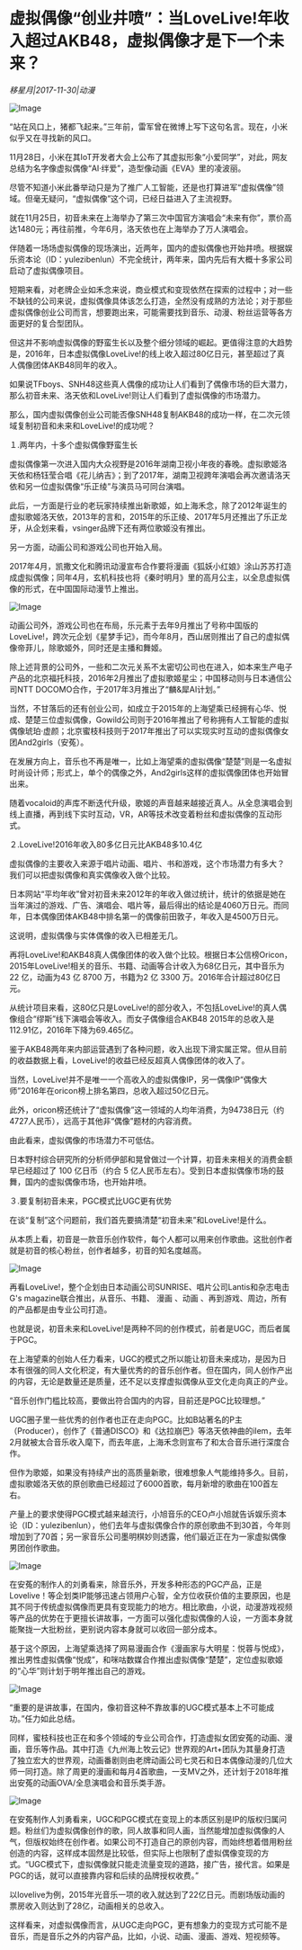 # 虚拟偶像“创业井喷”：当LoveLive!年收入超过AKB48，虚拟偶像才是下一个未来？

*移星月|2017-11-30|动漫*

![Image](http://si1.go2yd.com/get-image/0IjpHLLk3rU)

“站在风口上，猪都飞起来。”三年前，雷军曾在微博上写下这句名言。现在，小米似乎又在寻找新的风口。

11月28日，小米在其IoT开发者大会上公布了其虚拟形象“小爱同学”，对此，网友总结为名字像虚拟偶像“AI·绊爱”，造型像动画《EVA》里的凌波丽。

尽管不知道小米此番举动只是为了推广人工智能，还是也打算进军“虚拟偶像”领域。但毫无疑问，“虚拟偶像”这个词，已经日益进入了主流视野。

就在11月25日，初音未来在上海举办了第三次中国官方演唱会“未来有你”，票价高达1480元；再往前推，今年6月，洛天依也在上海举办了万人演唱会。

伴随着一场场虚拟偶像的现场演出，近两年，国内的虚拟偶像也开始井喷。根据娱乐资本论（ID：yulezibenlun）不完全统计，两年来，国内先后有大概十多家公司启动了虚拟偶像项目。

短期来看，对老牌企业如禾念来说，商业模式和变现依然在探索的过程中；对一些不缺钱的公司来说，虚拟偶像具体该怎么打造，全然没有成熟的方法论；对于那些虚拟偶像创业公司而言，想要跑出来，可能需要找到音乐、动漫、粉丝运营等各方面更好的复合型团队。

但这并不影响虚拟偶像的野蛮生长以及整个细分领域的崛起。更值得注意的大趋势是，2016年，日本虚拟偶像LoveLive!的线上收入超过80亿日元，甚至超过了真人偶像团体AKB48同年的收入。

如果说TFboys、SNH48这些真人偶像的成功让人们看到了偶像市场的巨大潜力，那么初音未来、洛天依和LoveLive!则让人们看到了虚拟偶像的市场潜力。

那么，国内虚拟偶像创业公司能否像SNH48复制AKB48的成功一样，在二次元领域复制初音和未来和LoveLive!的成功呢？

１.两年内，十多个虚拟偶像野蛮生长

虚拟偶像第一次进入国内大众视野是2016年湖南卫视小年夜的春晚。虚拟歌姬洛天依和杨钰莹合唱《花儿纳吉》；到了2017年，湖南卫视跨年演唱会再次邀请洛天依和另一位虚拟偶像“乐正绫”与演员马可同台演唱。

此后，一方面是行业的老玩家持续推出新歌姬，如上海禾念，除了2012年诞生的虚拟歌姬洛天依，2013年的言和，2015年的乐正绫、2017年5月还推出了乐正龙牙，从企划来看，vsinger品牌下还有两位歌姬没有推出。

另一方面，动画公司和游戏公司也开始入局。

2017年4月，凯撒文化和腾讯动漫宣布合作要将漫画《狐妖小红娘》涂山苏苏打造成虚拟偶像；同年4月，玄机科技也将《秦时明月》里的高月公主，以全息虚拟偶像的形式，在中国国际动漫节上推出。

![Image](http://si1.go2yd.com/get-image/0IjpHKJ3dWC)

动画公司外，游戏公司也在布局，乐元素于去年9月推出了号称中国版的LoveLive!，跨次元企划《星梦手记》，而今年8月，西山居则推出了自己的虚拟偶像帝菲儿，除歌姬外，同时还是主播和舞姬。

除上述背景的公司外，一些和二次元关系不太密切公司也在进入，如本来生产电子产品的北京福托科技，2016年2月推出了虚拟歌姬星尘；中国移动则与日本通信公司NTT DOCOMO合作，于2017年3月推出了“麟&犀AI计划。”

当然，不甘落后的还有创业公司，如成立于2015年的上海望乘已经拥有心华、悦成、楚楚三位虚拟偶像，Gowild公司则于2016年推出了号称拥有人工智能的虚拟偶像琥珀·虚颜；北京蜜枝科技则于2017年推出了可以实现实时互动的虚拟偶像女团And2girls（安菟）。

在发展方向上，音乐也不再是唯一，比如上海望乘的虚拟偶像“楚楚”则是一名虚拟时尚设计师；形式上，单个的偶像之外，And2girls这样的虚拟偶像团体也开始冒出来。

随着vocaloid的声库不断迭代升级，歌姬的声音越来越接近真人。从全息演唱会到线上直播，再到线下实时互动，VR，AR等技术改变着粉丝和虚拟偶像的互动形式。

２.LoveLive!2016年收入80多亿日元比AKB48多10.4亿

虚拟偶像的主要收入来源于唱片动画、唱片、书和游戏，这个市场潜力有多大？ 我们可以把虚拟偶像和真实偶像收入做个比较。

日本网站“平均年收”曾对初音未来2012年的年收入做过统计，统计的依据是她在当年演过的游戏、广告、演唱会、唱片等，最后得出的结论是4060万日元。而同年，日本偶像团体AKB48中排名第一的偶像前田敦子，年收入是4500万日元。

这说明，虚拟偶像与实体偶像的收入已相差无几。

再将LoveLive!和AKB48真人偶像团体的收入做个比较。根据日本公信榜Oricon，2015年LoveLive!相关的音乐、书籍、动画等合计收入为68亿日元，其中音乐为22 亿，动画为43 亿 8700 万，书籍为2 亿 3300 万。2016年合计超过80亿日元。

从统计项目来看，这80亿只是LoveLive!的部分收入，不包括LoveLive!的真人偶像组合“缪斯”线下演唱会等收入。而女子偶像组合AKB48 2015年的总收入是112.91亿，2016年下降为69.465亿。

鉴于AKB48两年来内部运营遇到了各种问题，收入出现下滑实属正常。但从目前的收益数据上看，LoveLive!的收益已经反超真人偶像团体的收入了。

当然，LoveLive!并不是唯一一个高收入的虚拟偶像IP，另一偶像IP“偶像大师”2016年在oricon榜上排名第四，总收入超过50亿日元。

此外，oricon榜还统计了“虚拟偶像”这一领域的人均年消费，为94738日元（约4727人民币），远高于其他非“偶像”题材的内容消费。

由此看来，虚拟偶像的市场潜力不可低估。

日本野村综合研究所的分析师伊部和晃曾做过一个计算，初音未来相关的消费金额早已经超过了 100 亿日币（约合 5 亿人民币左右）。受到日本虚拟偶像市场的鼓舞，国内的虚拟偶像市场，也开始井喷。

３.要复制初音未来，PGC模式比UGC更有优势

在谈“复制”这个问题前，我们首先要搞清楚“初音未来”和LoveLive!是什么。

从本质上看，初音是一款音乐创作软件，每个人都可以用来创作歌曲。这批创作者就是初音的核心粉丝，创作者越多，初音的知名度越高。

![Image](http://si1.go2yd.com/get-image/0IjpHHD9FuC)

再看LoveLive!，整个企划由日本动画公司SUNRISE、唱片公司Lantis和杂志电击G's magazine联合推出，从音乐、书籍、 漫画 、动画 、再到游戏、周边，所有的产品都是由专业公司打造。

也就是说，初音未来和LoveLive!是两种不同的创作模式，前者是UGC，而后者属于PGC。

在上海望乘的创始人任力看来，UGC的模式之所以能让初音未来成功，是因为日本有很强的同人文化积淀，有大量优秀的的音乐创作者。但在国内，同人创作产出的内容，无论是数量还是质量，还不足以支撑虚拟偶像从亚文化走向真正的产业。

“音乐创作门槛比较高，要做出符合国内的内容，目前还是PGC比较理想。”

UGC圈子里一些优秀的创作者也正在走向PGC。比如B站著名的P主（Producer），创作了《普通DISCO》和《达拉崩巴》等洛天依神曲的ilem，去年2月就被太合音乐收入麾下，而去年底，上海禾念则宣布了和太合音乐进行深度合作。

但作为歌姬，如果没有持续产出的高质量新歌，很难想象人气能维持多久。目前，虚拟歌姬洛天依的原创歌曲已经超过了6000首歌，每月新增的歌曲在100首左右。

产量上的要求使得PGC模式越来越流行，小旭音乐的CEO卢小旭就告诉娱乐资本论（ID：yulezibenlun），他们去年与虚拟偶像合作的原创歌曲不到30首，今年则增加到了70首；另一家音乐公司墨明棋妙则透露，他们最近正在为一家虚拟偶像男团创作歌曲。

![Image](http://si1.go2yd.com/get-image/0IjpHIe2LDM)

在安菟的制作人的刘勇看来，除音乐外，开发多种形态的PGC产品，正是Lovelive！等企划类IP能够迅速占领用户心智，全方位收获价值的主要原因，也是其不同于传统虚拟偶像而更具有变现能力的地方。相比歌曲，小说，动漫游戏视频等产品的优势在于更擅长讲故事，一方面可以强化虚拟偶像的人设，一方面本身就能聚拢一大批粉丝，更别说内容本身就可以收回一部分成本。

基于这个原因，上海望乘选择了网易漫画合作《漫画家与大明星：悦蓉与悦成》，推出男性虚拟偶像“悦成”，和咪咕数媒合作推出虚拟偶像“楚楚”，定位虚拟歌姬的“心华”则计划于明年推出自己的游戏。

![Image](http://si1.go2yd.com/get-image/0IjpHFoZroe)

“重要的是讲故事，在国内，像初音这种不靠故事的UGC模式基本上不可能成功。”任力如此总结。

同样，蜜枝科技也正在和多个领域的专业公司合作，打造虚拟女团安菟的动画、漫画，音乐等作品。其中打造《九州海上牧云记》世界观的Art+团队为其量身打造了独立宏大的世界观，动画番剧则由老牌动画公司七灵石和日本偶像动漫的几位大师一同打造。除了周更的漫画和每月4首歌曲，一支MV之外，还计划于2018年推出安菟的动画OVA/全息演唱会和音乐类手游。

![Image](http://si1.go2yd.com/get-image/0IjpHEpISTg)

在安菟制作人刘勇看来，UGC和PGC模式在变现上的本质区别是IP的版权归属问题。粉丝们为虚拟偶像创作的歌，同人故事和同人画，当然能增加虚拟偶像的人气，但版权始终在创作者。如果公司不打造自己的原创内容，而始终想着借用粉丝创造的内容，这样成本固然是比较低，但实际上也限制了虚拟偶像变现的方式。“UGC模式下，虚拟偶像就只能走流量变现的道路，接广告，接代言。如果是PGC的话，就可以直接靠内容和后续的品牌授权收费。”

以lovelive为例，2015年光音乐一项的收入就达到了22亿日元。而剧场版动画的票房收入则达到了28亿，动画相关的总收入。

这样看来，对虚拟偶像而言，从UGC走向PGC，更有想象力的变现方式可能不是音乐，而是音乐之外的内容产品，比如，小说、动画、漫画、游戏、短视频等。

